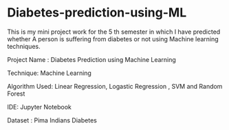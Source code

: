 # Diabetes-prediction-using-ML

This is my mini project work for the 5 th semester in which I have predicted whether A person is suffering from diabetes or not using Machine learning techniques.

Project Name : Diabetes Prediction using Machine Learning 

Technique: Machine Learning 

Algorithm Used: Linear Regression, Logastic Regression , SVM and Random Forest

IDE: Jupyter Notebook

Dataset : Pima Indians Diabetes 
